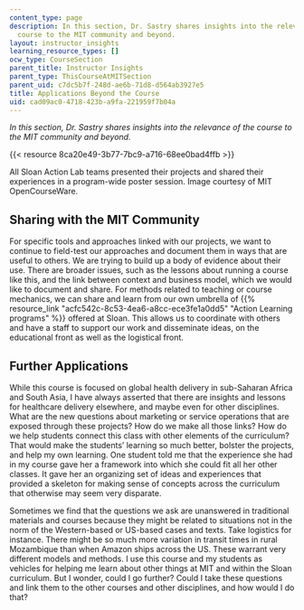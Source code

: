 ```yaml
---
content_type: page
description: In this section, Dr. Sastry shares insights into the relevance of the
  course to the MIT community and beyond.
layout: instructor_insights
learning_resource_types: []
ocw_type: CourseSection
parent_title: Instructor Insights
parent_type: ThisCourseAtMITSection
parent_uid: c7dc5b7f-248d-ae6b-71d8-d564ab3927e5
title: Applications Beyond the Course
uid: cad09ac0-4718-423b-a9fa-221959f7b04a
---
```


_In this section, Dr. Sastry shares insights into the relevance of the course to the MIT community and beyond._

{{< resource 8ca20e49-3b77-7bc9-a716-68ee0bad4ffb >}}

All Sloan Action Lab teams presented their projects and shared their experiences in a program-wide poster session. Image courtesy of MIT OpenCourseWare.

Sharing with the MIT Community
------------------------------

For specific tools and approaches linked with our projects, we want to continue to field-test our approaches and document them in ways that are useful to others. We are trying to build up a body of evidence about their use. There are broader issues, such as the lessons about running a course like this, and the link between context and business model, which we would like to document and share. For methods related to teaching or course mechanics, we can share and learn from our own umbrella of {{% resource_link "acfc542c-8c53-4ea6-a8cc-ece3fe1a0dd5" "Action Learning programs" %}} offered at Sloan. This allows us to coordinate with others and have a staff to support our work and disseminate ideas, on the educational front as well as the logistical front.

Further Applications
--------------------

While this course is focused on global health delivery in sub-Saharan Africa and South Asia, I have always asserted that there are insights and lessons for healthcare delivery elsewhere, and maybe even for other disciplines. What are the new questions about marketing or service operations that are exposed through these projects? How do we make all those links? How do we help students connect this class with other elements of the curriculum? That would make the students’ learning so much better, bolster the projects, and help my own learning. One student told me that the experience she had in my course gave her a framework into which she could fit all her other classes. It gave her an organizing set of ideas and experiences that provided a skeleton for making sense of concepts across the curriculum that otherwise may seem very disparate.

Sometimes we find that the questions we ask are unanswered in traditional materials and courses because they might be related to situations not in the norm of the Western-based or US-based cases and texts. Take logistics for instance. There might be so much more variation in transit times in rural Mozambique than when Amazon ships across the US. These warrant very different models and methods. I use this course and my students as vehicles for helping me learn about other things at MIT and within the Sloan curriculum. But I wonder, could I go further? Could I take these questions and link them to the other courses and other disciplines, and how would I do that?